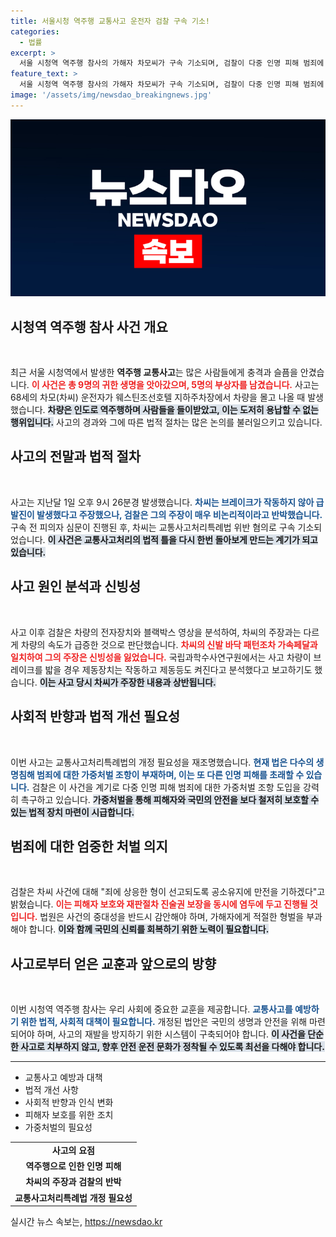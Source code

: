 ```yaml
---
title: 서울시청 역주행 교통사고 운전자 검찰 구속 기소!
categories:
  - 법률
excerpt: >
  서울 시청역 역주행 참사의 가해자 차모씨가 구속 기소되며, 검찰이 다중 인명 피해 범죄에 대한 가중처벌 법안 도입을 촉구하고 나섰습니다. 이번 사건은 교통안전과 법적 처벌 기준에 큰 논란을 일으키고 있습니다.
feature_text: >
  서울 시청역 역주행 참사의 가해자 차모씨가 구속 기소되며, 검찰이 다중 인명 피해 범죄에 대한 가중처벌 법안 도입을 촉구하고 나섰습니다. 이번 사건은 교통안전과 법적 처벌 기준에 큰 논란을 일으키고 있습니다.
image: '/assets/img/newsdao_breakingnews.jpg'
---
```


<p><img src="/assets/img/newsdao_breakingnews.jpg" alt="koreaapp 속보" /></p>

<h2 data-ke-size="size26">시청역 역주행 참사 사건 개요</h2>

<p data-ke-size="size16">&nbsp;</p>

<p data-ke-size="size16">최근 서울 시청역에서 발생한 <b>역주행 교통사고</b>는 많은 사람들에게 충격과 슬픔을 안겼습니다. <b><span style="color: #ee2323;">이 사건은 총 9명의 귀한 생명을 앗아갔으며, 5명의 부상자를 남겼습니다.</span></b> 사고는 68세의 차모(차씨) 운전자가 웨스틴조선호텔 지하주차장에서 차량을 몰고 나올 때 발생했습니다. <b><span style="background-color: #21538527;">차량은 인도로 역주행하며 사람들을 들이받았고, 이는 도저히 용납할 수 없는 행위입니다.</span></b> 사고의 경과와 그에 따른 법적 절차는 많은 논의를 불러일으키고 있습니다.</p>

<h2 data-ke-size="size26">사고의 전말과 법적 절차</h2>

<p data-ke-size="size16">&nbsp;</p>

<p data-ke-size="size16">사고는 지난달 1일 오후 9시 26분경 발생했습니다. <b><span style="color: #1a5490;">차씨는 브레이크가 작동하지 않아 급발진이 발생했다고 주장했으나, 검찰은 그의 주장이 매우 비논리적이라고 반박했습니다.</span></b> 구속 전 피의자 심문이 진행된 후, 차씨는 교통사고처리특례법 위반 혐의로 구속 기소되었습니다. <b><span style="background-color: #21538527;">이 사건은 교통사고처리의 법적 틀을 다시 한번 돌아보게 만드는 계기가 되고 있습니다.</span></b></p>

<h2 data-ke-size="size26">사고 원인 분석과 신빙성</h2>

<p data-ke-size="size16">&nbsp;</p>

<p data-ke-size="size16">사고 이후 검찰은 차량의 전자장치와 블랙박스 영상을 분석하여, 차씨의 주장과는 다르게 차량의 속도가 급증한 것으로 판단했습니다. <b><span style="color: #ee2323;">차씨의 신발 바닥 패턴조차 가속페달과 일치하여 그의 주장은 신빙성을 잃었습니다.</span></b> 국립과학수사연구원에서는 사고 차량이 브레이크를 밟을 경우 제동장치는 작동하고 제동등도 켜진다고 분석했다고 보고하기도 했습니다. <b><span style="background-color: #21538527;">이는 사고 당시 차씨가 주장한 내용과 상반됩니다.</span></b></p>

<h2 data-ke-size="size26">사회적 반향과 법적 개선 필요성</h2>

<p data-ke-size="size16">&nbsp;</p>

<p data-ke-size="size16">이번 사고는 교통사고처리특례법의 개정 필요성을 재조명했습니다. <b><span style="color: #1a5490;">현재 법은 다수의 생명침해 범죄에 대한 가중처벌 조항이 부재하며, 이는 또 다른 인명 피해를 초래할 수 있습니다.</span></b> 검찰은 이 사건을 계기로 다중 인명 피해 범죄에 대한 가중처벌 조항 도입을 강력히 촉구하고 있습니다. <b><span style="background-color: #21538527;">가중처벌을 통해 피해자와 국민의 안전을 보다 철저히 보호할 수 있는 법적 장치 마련이 시급합니다.</span></b></p>

<h2 data-ke-size="size26">범죄에 대한 엄중한 처벌 의지</h2>

<p data-ke-size="size16">&nbsp;</p>

<p data-ke-size="size16">검찰은 차씨 사건에 대해 "죄에 상응한 형이 선고되도록 공소유지에 만전을 기하겠다"고 밝혔습니다. <b><span style="color: #ee2323;">이는 피해자 보호와 재판절차 진술권 보장을 동시에 염두에 두고 진행될 것입니다.</span></b> 법원은 사건의 중대성을 반드시 감안해야 하며, 가해자에게 적절한 형벌을 부과해야 합니다. <b><span style="background-color: #21538527;">이와 함께 국민의 신뢰를 회복하기 위한 노력이 필요합니다.</span></b></p>

<h2 data-ke-size="size26">사고로부터 얻은 교훈과 앞으로의 방향</h2>

<p data-ke-size="size16">&nbsp;</p>

<p data-ke-size="size16">이번 시청역 역주행 참사는 우리 사회에 중요한 교훈을 제공합니다. <b><span style="color: #1a5490;">교통사고를 예방하기 위한 법적, 사회적 대책이 필요합니다.</span></b> 개정된 법안은 국민의 생명과 안전을 위해 마련되어야 하며, 사고의 재발을 방지하기 위한 시스템이 구축되어야 합니다. <b><span style="background-color: #21538527;">이 사건을 단순한 사고로 치부하지 않고, 향후 안전 운전 문화가 정착될 수 있도록 최선을 다해야 합니다.</span></b></p>

<hr>

<ul>
    <li>교통사고 예방과 대책</li>
    <li>법적 개선 사항</li>
    <li>사회적 반향과 인식 변화</li>
    <li>피해자 보호를 위한 조치</li>
    <li>가중처벌의 필요성</li>
</ul>

<table>
    <tr>
        <td style="text-align: center; height: 17px;"><b>사고의 요점</b></td>
    </tr>
    <tr>
        <td style="text-align: center; height: 17px;"><b>역주행으로 인한 인명 피해</b></td>
    </tr>
    <tr>
        <td style="text-align: center; height: 17px;"><b>차씨의 주장과 검찰의 반박</b></td>
    </tr>
    <tr>
        <td style="text-align: center; height: 17px;"><b>교통사고처리특례법 개정 필요성</b></td>
    </tr>
</table>
실시간 뉴스 속보는, <a href="https://newsdao.kr" rel="dofollow">https://newsdao.kr</a>


